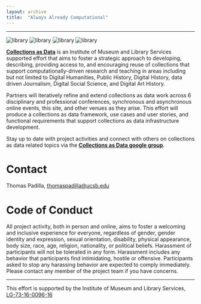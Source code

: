 ```yaml
---
layout: archive
title:  "Always Already Computational"
---
```

---
![library](images/library.png) ![library](images/library.png) ![library](images/library.png) ![library](images/library.png)

[**Collections as Data**](https://www.imls.gov/grants/awarded/LG-73-16-0096-16) is an Institute of Museum and Library Services supported effort that aims to foster a strategic approach to developing, describing, providing access to, and encouraging reuse of collections that support computationally-driven research and teaching in areas including but not limited to Digital Humanities, Public History, Digital History, data driven Journalism, Digital Social Science, and Digital Art History. 

Partners will iteratively refine and extend collections as data work across 6 disciplinary and professional conferences, synchronous and asynchronous online events, this site, and other venues as they arise. This effort will produce a collections as data framework, use cases and user stories, and functional requirements that support collections as data infrastructure development.

Stay up to date with project activities and connect with others on collections as data related topics via the [**Collections as Data google group**](https://groups.google.com/forum/#!forum/collectionsasdata). 
 
# Contact  

Thomas Padilla, <thomaspadilla@ucsb.edu>

# Code of Conduct

All project activity, both in person and online, aims to foster a welcoming and inclusive experience for everyone, regardless of gender, gender identity and expression, sexual orientation, disability, physical appearance, body size, race, age, religion, nationality, or political beliefs. Harassment of participants will not be tolerated in any form. Harassment includes any behavior that participants find intimidating, hostile or offensive. Participants asked to stop any harassing behavior are expected to comply immediately. Please contact any member of the project team if you have concerns.


---
This effort is supported by the Institute of Museum and Library Services, [LG-73-16-0096-16](https://www.imls.gov/grants/awarded/LG-73-16-0096-16)  
